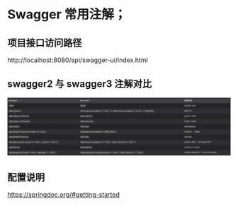 # Swagger 常用注解；

## 项目接口访问路径
http://localhost:8080/api/swagger-ui/index.html

## swagger2 与 swagger3 注解对比
![img.png](img.png)

## 配置说明
 https://springdoc.org/#getting-started